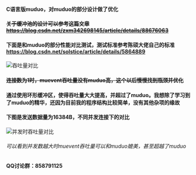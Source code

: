 #### C语言版muduo，对muduo的部分设计做了优化
#### ~~关于缓冲池的设计可以参考这篇文章 https://blog.csdn.net/zxm342698145/article/details/88676063~~

#### 下面是和muduo的部分性能对比测试，测试标准参考陈硕大佬自己的标准 https://blog.csdn.net/solstice/article/details/5864889 


![吞吐量对比](https://github.com/shonm520/mu_event/tree/master/src/example/pingpong/4.png)

#### ~~连接数为1时，muevent吞吐量没有muduo高，这个以后慢慢找到瓶颈并优化~~

#### 通过使用环形缓冲区，使得吞吐量大大提高，并超过了muduo。我想除了学习到了muduo的精华，还因为目前我的程序结构比较简单，没有其他杂项的缘故

#### 下图是发送数据量为16384B，不同并发连接下的对比
![并发时吞吐量对比](https://github.com/shonm520/mu_event/tree/master/src/example/pingpong/5.png)

###### 可以看到并发数越大时muevent吞吐量可以和muduo媲美，甚至超越了muduo


#### QQ讨论群：858791125



